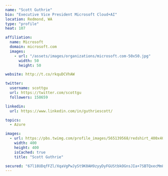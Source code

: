 ```yaml
---
name: "Scott Guthrie"
bio: "Executive Vice President Microsoft Cloud+AI"
location: Redmond, WA
type: "profile"
heat: 107

affiliation:
  name: Microsoft
  domain: microsoft.com
  images:
    - url: "/assets/images/organizations/microsoft.com-50x50.jpg"
      width: 50
      height: 50

website: http://t.co/rkquDCVhAW

twitter:
  username: scottgu
  url: https://twitter.com/scottgu
  followers: 158659

linkedin:
  url: https://www.linkedin.com/in/guthriescott/

topics:
  - Azure

images:
  - url: https://pbs.twimg.com/profile_images/565139568/redshirt_400x400.jpg
    width: 400
    height: 400
    isCached: true
    title: "Scott Guthrie"

secured: "67l18UDqfFZl/XqaVgPwJySt9K0AH9zyyDyFGUStbkOGnsJIa+7SBTQxecMm8edbF4avPUBnLgwYoyA7Kv7c96mWyCxKBLpW28NKbD+H4D+bUhkB54RpfqIvuGi6nnnkpM96L8bX6ZCwNKoRydV5WSAYmehCroTeNnt8zagH77qFLJo8DXkv2b+qEwP7n8klp+ww6y/1N4mri40/29gN4KTKsx3QjMRZbszwptFjEuxQN0xlRgFxrpW+FrLTdPisvRhp6VZgWy8RNmMogbVpL4+jHkUa2ZgaZGwX20pJO2n+h1RXJ3E2xturR8vgK945pps7hMvIn1zqVmPk0If3m38720CA3yIiOR7KZtpxXgCA8S6T/CBChgRBd0UqNUPVLwIRL5z5be71Obe6E0XN5uOKeVKtIyHODKsSVjehBIU=;JYM9oarqZN/r6r+q5TcCKg=="
---
```



